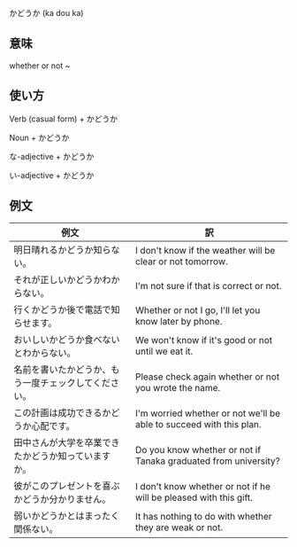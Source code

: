かどうか (ka dou ka)

## 意味

whether or not ~


## 使い方

Verb (casual form)	+   かどうか

Noun    +   かどうか

な-adjective    +   かどうか

い-adjective    +   かどうか


## 例文

|例文|訳|
| --- | --- |
|明日晴れるかどうか知らない。|I don't know if the weather will be clear or not tomorrow.|
|それが正しいかどうかわからない。|I'm not sure if that is correct or not.|
|行くかどうか後で電話で知らせます。|Whether or not I go, I'll let you know later by phone.|
|おいしいかどうか食べないとわからない。|We won't know if it's good or not until we eat it.|
|名前を書いたかどうか、もう一度チェックしてください。|Please check again whether or not you wrote the name.|
|この計画は成功できるかどうか心配です。|I'm worried whether or not we'll be able to succeed with this plan.|
|田中さんが大学を卒業できたかどうか知っていますか。|Do you know whether or not if Tanaka graduated from university?|
|彼がこのプレゼントを喜ぶかどうか分かりません。|I don't know whether or not if he will be pleased with this gift.|
|弱いかどうかとはまったく関係ない。|It has nothing to do with whether they are weak or not.|